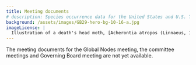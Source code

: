 ```yaml
---
title: Meeting documents
# description: Species occurrence data for the United States and U.S. Territories.
background: /assets/images/GB29-hero-bg-10-16-a.jpg
imageLicense: |
  Illustration of a death's head moth, [Acherontia atropos (Linnaeus, 1758)](https://www.gbif.org/occurrence/2883181896) from Histoire naturelle des lépidoptères d'Europe Paris: L. de Bure, 1845. Via the [Biodiversity Heritage Library](https://flic.kr/p/adXBiW)
---
```


The meeting documents for the Global Nodes meeting, the committee meetings and Governing Board meeting are not yet available. 


 
